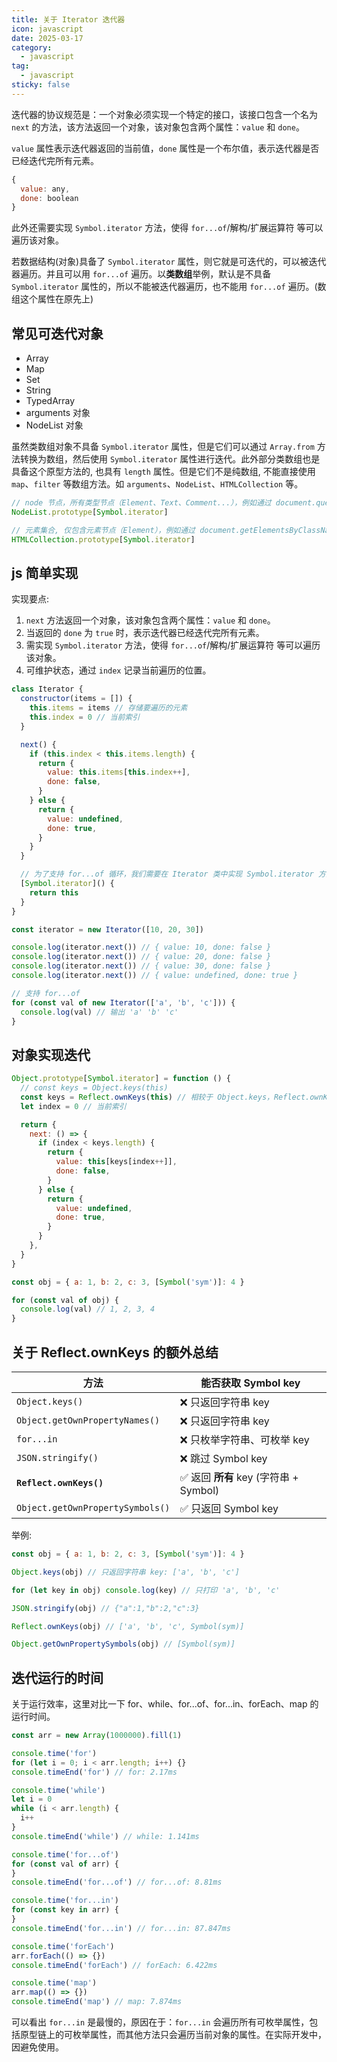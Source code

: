 ```yaml
---
title: 关于 Iterator 迭代器
icon: javascript
date: 2025-03-17
category:
  - javascript
tag:
  - javascript
sticky: false
---
```


迭代器的协议规范是：一个对象必须实现一个特定的接口，该接口包含一个名为 `next` 的方法，该方法返回一个对象，该对象包含两个属性：`value` 和 `done`。

`value` 属性表示迭代器返回的当前值，`done` 属性是一个布尔值，表示迭代器是否已经迭代完所有元素。

```js
{
  value: any,
  done: boolean
}
```

此外还需要实现 `Symbol.iterator` 方法，使得 `for...of`/解构/扩展运算符 等可以遍历该对象。

若数据结构(对象)具备了 `Symbol.iterator` 属性，则它就是可迭代的，可以被迭代器遍历。并且可以用 `for...of` 遍历。以**类数组**举例，默认是不具备 `Symbol.iterator` 属性的，所以不能被迭代器遍历，也不能用 `for...of` 遍历。(数组这个属性在原先上)

## 常见可迭代对象

- Array
- Map
- Set
- String
- TypedArray
- arguments 对象
- NodeList 对象

虽然类数组对象不具备 `Symbol.iterator` 属性，但是它们可以通过 `Array.from` 方法转换为数组，然后使用 `Symbol.iterator` 属性进行迭代。此外部分类数组也是具备这个原型方法的, 也具有 `length` 属性。但是它们不是纯数组, 不能直接使用 `map`、`filter` 等数组方法。如 `arguments`、`NodeList`、`HTMLCollection` 等。

```js
// node 节点，所有类型节点（Element、Text、Comment...），例如通过 document.querySelector('*') 获取的节点。这个是静态快照，后续节点更改，这个NodeList 不会改变。
NodeList.prototype[Symbol.iterator]

// 元素集合, 仅包含元素节点（Element），例如通过 document.getElementsByClassName('*') 获取的元素集合。动态实时更新，DOM 变化时自动同步
HTMLCollection.prototype[Symbol.iterator]
```

## js 简单实现

实现要点:

1. `next` 方法返回一个对象，该对象包含两个属性：`value` 和 `done`。
2. 当返回的 `done` 为 `true` 时，表示迭代器已经迭代完所有元素。
3. 需实现 `Symbol.iterator` 方法，使得 `for...of`/解构/扩展运算符 等可以遍历该对象。
4. 可维护状态，通过 `index` 记录当前遍历的位置。

```js
class Iterator {
  constructor(items = []) {
    this.items = items // 存储要遍历的元素
    this.index = 0 // 当前索引
  }

  next() {
    if (this.index < this.items.length) {
      return {
        value: this.items[this.index++],
        done: false,
      }
    } else {
      return {
        value: undefined,
        done: true,
      }
    }
  }

  // 为了支持 for...of 循环，我们需要在 Iterator 类中实现 Symbol.iterator 方法，该方法返回一个迭代器对象。迭代器对象需要实现 next 方法，该方法返回一个对象，包含 value 和 done 属性。value 是当前迭代的值，done 是一个布尔值，表示迭代是否结束。
  [Symbol.iterator]() {
    return this
  }
}

const iterator = new Iterator([10, 20, 30])

console.log(iterator.next()) // { value: 10, done: false }
console.log(iterator.next()) // { value: 20, done: false }
console.log(iterator.next()) // { value: 30, done: false }
console.log(iterator.next()) // { value: undefined, done: true }

// 支持 for...of
for (const val of new Iterator(['a', 'b', 'c'])) {
  console.log(val) // 输出 'a' 'b' 'c'
}
```

## 对象实现迭代

```js
Object.prototype[Symbol.iterator] = function () {
  // const keys = Object.keys(this)
  const keys = Reflect.ownKeys(this) // 相较于 Object.keys，Reflect.ownKeys 可以获取到不可枚举属性和 Symbol 属性。
  let index = 0 // 当前索引

  return {
    next: () => {
      if (index < keys.length) {
        return {
          value: this[keys[index++]],
          done: false,
        }
      } else {
        return {
          value: undefined,
          done: true,
        }
      }
    },
  }
}

const obj = { a: 1, b: 2, c: 3, [Symbol('sym')]: 4 }

for (const val of obj) {
  console.log(val) // 1, 2, 3, 4
}
```

## 关于 Reflect.ownKeys 的额外总结

| 方法                             | 能否获取 Symbol key                    |
| -------------------------------- | -------------------------------------- |
| `Object.keys()`                  | ❌ 只返回字符串 key                    |
| `Object.getOwnPropertyNames()`   | ❌ 只返回字符串 key                    |
| `for...in`                       | ❌ 只枚举字符串、可枚举 key            |
| `JSON.stringify()`               | ❌ 跳过 Symbol key                     |
| **`Reflect.ownKeys()`**          | ✅ 返回 **所有** key (字符串 + Symbol) |
| `Object.getOwnPropertySymbols()` | ✅ 只返回 Symbol key                   |

举例:

```js
const obj = { a: 1, b: 2, c: 3, [Symbol('sym')]: 4 }

Object.keys(obj) // 只返回字符串 key: ['a', 'b', 'c']

for (let key in obj) console.log(key) // 只打印 'a', 'b', 'c'

JSON.stringify(obj) // {"a":1,"b":2,"c":3}

Reflect.ownKeys(obj) // ['a', 'b', 'c', Symbol(sym)]

Object.getOwnPropertySymbols(obj) // [Symbol(sym)]
```

## 迭代运行的时间

关于运行效率，这里对比一下 for、while、for...of、for...in、forEach、map 的运行时间。

```js
const arr = new Array(1000000).fill(1)

console.time('for')
for (let i = 0; i < arr.length; i++) {}
console.timeEnd('for') // for: 2.17ms

console.time('while')
let i = 0
while (i < arr.length) {
  i++
}
console.timeEnd('while') // while: 1.141ms

console.time('for...of')
for (const val of arr) {
}
console.timeEnd('for...of') // for...of: 8.81ms

console.time('for...in')
for (const key in arr) {
}
console.timeEnd('for...in') // for...in: 87.847ms

console.time('forEach')
arr.forEach(() => {})
console.timeEnd('forEach') // forEach: 6.422ms

console.time('map')
arr.map(() => {})
console.timeEnd('map') // map: 7.874ms
```

可以看出 `for...in` 是最慢的，原因在于：`for...in` 会遍历所有可枚举属性，包括原型链上的可枚举属性，而其他方法只会遍历当前对象的属性。在实际开发中，因避免使用。

